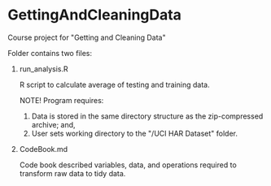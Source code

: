 GettingAndCleaningData
======================

Course project for "Getting and Cleaning Data"

Folder contains two files:

1.  run_analysis.R
  
    R script to calculate average of testing and training data.
    
    NOTE! Program requires:
    1. Data is stored in the same directory structure as the zip-compressed archive; and,
    2. User sets working directory to the "/UCI HAR Dataset" folder.
    
2.  CodeBook.md

    Code book described variables, data, and operations required to transform raw data to tidy data.
